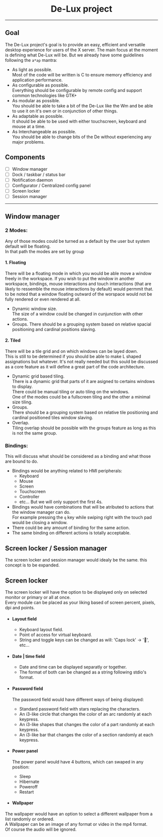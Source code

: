 <h1 align=center>De-Lux project</h1>

---

## Goal

The De-Lux project's goal is to provide an easy, efficient and versatile desktop experience for users of the X server. The main focus at the moment is defining what De-Lux will be. But we already have some guidelines following the `a*ap` mantra:

- As light as possible.  
   Most of the code will be written is C to ensure memory efficiency and application performance.
- As configurable as possible.  
   Everything should be configurable by remote config and support common technologies like GTK+
- As modular as possible.  
   You should be able to take a bit of the De-Lux like the Wm and be able to use it on it's own or in conjunction of other things.
- As adaptable as possible.  
   It should be able to be used with either touchscreen, keyboard and mouse at a time.
- As Interchangeable as possible.  
   You should be able to change bits of the De without experiencing any major problems.

## Components

- [ ] Window manager
- [ ] Dock / taskbar / status bar
- [ ] Notification daemon
- [ ] Configurator / Centralized config panel
- [ ] Screen locker
- [ ] Session manager

----

## Window manager

### 2 Modes:
Any of those modes could be turned as a default by the user but system default will be floating.  
In that path the modes are set by group
#### 1. Floating
   There will be a floating mode in which you would be able move a window freely in the workspace. If you wish to put the window in another workspace, bindings, mouse interactions and touch interactions (that are likely to ressemble the mouse interactions by default) would permmit that. to be noted that a window floating outward of the worspace would not be fully rendered or even rendered at all.
   * Dynamic window size.  
      The size of a window could be changed in cunjunction with other actions.
   * Groups.
      There should be a grouping system based on relative spacial positioning and cardinal positions slaving.
#### 2. Tiled  
   There will be a tile grid and on which windows can be layed down.  
   This is still to be determined if you should be able to make L shaped assignations but whatever.
   It's not really needed but this sould be discussed as a core feature as it will define a great part of the code architecture.
  * Dynamic grid based tiling.  
     There is a dynamic grid that parts of it are asigned to certains windows to display.  
     There could be manual tiling or auto tiling on the windows.  
     One of the modes could be a fullscreen tiling and the other a minimal size tiling.
  * Groups.  
     There should be a grouping system based on relative tile positioning and cardinal positioned tiles window slaving.
  * Overlap.  
     Tiling overlap should be possible with the groups feature as long as this is not the same group.
	 
### Bindings:

This will discuss what should be considered as a binding and what those are bound to do.

* Bindings would be anything related to HMI peripherals:
   * Keyboard
   * Mouse
   * Screen
   * Touchscreen
   * Controller
   * etc...
   But we will only support the first 4s.
* Bindings would have combinations that will be atributed to actions that the window manager can do.  
   For example pressing the `q` key while swiping right with the touch pad would be closing a window.
* There could be any amount of binding for the same action.
* The same binding on different actions is totally acceptable.

## Screen locker / Session manager

The screen locker and session manager would idealy be the same. this concept is to be expanded.

## Screen locker  

The screen locker will have the option to be displayed only on selected monitor or primary or all at once.  
   Every module can be placed as your liking based of screen percent, pixels, dpi and points.

* #### Layout field

   * Keyboard layout field.
   * Point of access for virtual keyboard.
   * String and toggle keys can be changed as will: 'Caps lock' -> '', etc...

* #### Date | time field

   * Date and time can be displayed separatly or together.
   * The format of both can be changed as a string following stdio's format.

* #### Password field  
   The password field would have different ways of being displayed:

   * Standard password field with stars replacing the characters.
   * An i3-like circle that changes the color of an arc randomly at each keypress.
   * An i3-like shapes that changes the color of a part randomly at each keypress.
   * An i3-like bar that changes the color of a section randomly at each keypress.

* #### Power panel  
   The power panel would have 4 buttons, which can swaped in any position:

   * Sleep
   * Hibernate
   * Poweroff
   * Restart

* #### Wallpaper  

The wallpaper would have an option to select a different wallpaper from a list randomly or ordered.  
A Wallpaper can be an image of any format or video in the mp4 format.  
Of course the audio will be ignored.

